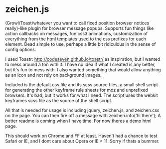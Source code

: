 zeichen.js
=======

(Growl/Toast/whatever you want to call fixed position browser notices really)-like plugin for browser message popups. Supports fun things like action callbacks on messages, fun css3 animations, customization of everything from the html templates used to the css prefixes for each element. Dead simple to use, perhaps a little bit ridiculous in the sense of config options.

I used Toastr: http://codeseven.github.io/toastr/ as inspiration, but I wanted to mess around a ton with it. I have no idea if what I created is any better, but it's fun to mess with. I also wanted something that would allow anything as an icon and not rely on background images.

Included is the default css file and its scss source files, a small shell script for generating the other keyframe rule sheets for moz and unprefixed browsers. It's bad, but it works for what I need. The script uses the webkit keyframes scss file as the source of the shell script.

All that is needed for usage is including jquery, zeichen.js, and zeichen.css on the page. You can then fire off a message with zeichen.info('hi there'); A better readme is coming when I have time. For now theres a demo html page.

This should work on Chrome and FF at least. Haven't had a chance to test Safari or IE, and I dont care about Opera or IE < 11. Sorry if thats a bummer.